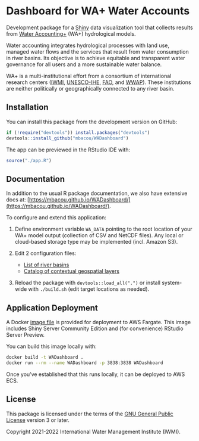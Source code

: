 # Dashboard for WA+ Water Accounts

Development package for a [Shiny](https://shiny.rstudio.com/) data visualization tool
that collects results from [Water Accounting+](https://www.wateraccounting.org/) (WA+)
hydrological models.

Water accounting integrates hydrological processes with land use, managed water flows
and the services that result from water consumption in river basins. Its objective is
to achieve equitable and transparent water governance for all users and a
more sustainable water balance.

WA+ is a multi-institutional effort from a consortium of international research
centers ([IWMI](https://www.iwmi.cgiar.org/), [UNESCO-IHE](https://www.un-ihe.org/),
[FAO](https://www.fao.org/land-water/water/en/), and
[WWAP](https://en.unesco.org/wwap)). These institutions are neither politically or
geographically connected to any river basin.

## Installation

You can install this package from the development version on GitHub:

```r
if (!require("devtools")) install.packages("devtools")
devtools::install_github("mbacou/WADashboard")
```

The app can be previewed in the RStudio IDE with:

```r
source("./app.R")
```

## Documentation

In addition to the usual R package documentation, we also have extensive docs at:
[https://mbacou.github.io/WADashboard/](https://mbacou.github.io/WADashboard/).

To configure and extend this application:

1. Define environment variable `WA_DATA` pointing to the root location of your WA+
model output (collection of CSV and NetCDF files). Any local or cloud-based
storage type may be implemented (incl. Amazon S3).

2. Edit 2 configuration files:  
    - [List of river basins](https://github.com/mbacou/WADashboard/blob/main/data-raw/json/ISO3.json)
    - [Catalog of contextual geospatial layers](https://github.com/mbacou/WADashboard/blob/main/data-raw/json/LAYERS.json)
    
3. Reload the package with `devtools::load_all(".")` or install system-wide with
`./build.sh` (edit target locations as needed).


## Application Deployment

A Docker [image file](https://github.com/mbacou/WADashboard/Dockerfile) is provided for deployment to AWS Fargate. This image includes Shiny Server Community Edition and (for convenience) RStudio Server Preview.

You can build this image locally with:

```sh
docker build -t WADashboard .
docker run --rm --name WADashboard -p 3838:3838 WADashboard
```

Once you’ve established that this runs locally, it can be deployed to AWS ECS.


## License

This package is licensed under the terms of the [GNU General Public
License](https://www.gnu.org/licenses/gpl-3.0.html) version 3 or later.

Copyright 2021-2022 International Water Management Institute (IWMI).
